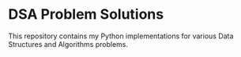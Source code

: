 # DSA Problem Solutions

This repository contains my Python implementations for various Data Structures and Algorithms problems. 
